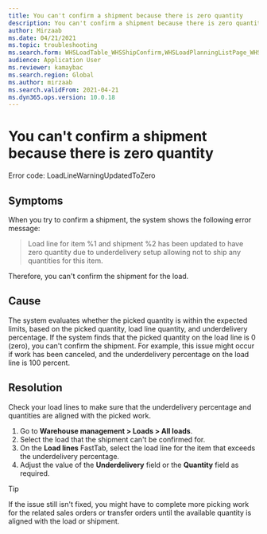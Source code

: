```yaml
---
title: You can't confirm a shipment because there is zero quantity
description: You can't confirm a shipment because there is zero quantity
author: Mirzaab
ms.date: 04/21/2021
ms.topic: troubleshooting
ms.search.form: WHSLoadTable_WHSShipConfirm,WHSLoadPlanningListPage_WHSShipConfirm,WHSLoadPlanningWorkbench_WHSShipConfirm,WHSTransportLoad_WHSShipConfirm,WHSShipPlanningListPage_WHSShipConfirm,WHSShipmentDetails_WHSShipConfirm,WHSWorkTable_WHSShipConfirm,WHSWorkTableListPage_WHSShipConfirm,Dialog_WHSOutboundShipConfirmController_WHSOutboundShipConfirm
audience: Application User
ms.reviewer: kamaybac
ms.search.region: Global
ms.author: mirzaab
ms.search.validFrom: 2021-04-21
ms.dyn365.ops.version: 10.0.18
---
```


# You can't confirm a shipment because there is zero quantity

Error code: LoadLineWarningUpdatedToZero

## Symptoms

When you try to confirm a shipment, the system shows the following error message:

> Load line for item %1 and shipment %2 has been updated to have zero quantity due to underdelivery setup allowing not to ship any quantities for this item.

Therefore, you can't confirm the shipment for the load.

## Cause

The system evaluates whether the picked quantity is within the expected limits, based on the picked quantity, load line quantity, and underdelivery percentage. If the system finds that the picked quantity on the load line is 0 (zero), you can't confirm the shipment. For example, this issue might occur if work has been canceled, and the underdelivery percentage on the load line is 100 percent.

## Resolution

Check your load lines to make sure that the underdelivery percentage and quantities are aligned with the picked work.

1. Go to **Warehouse management \> Loads \> All loads**.
1. Select the load that the shipment can't be confirmed for.
1. On the **Load lines** FastTab, select the load line for the item that exceeds the underdelivery percentage.
1. Adjust the value of the **Underdelivery** field or the **Quantity** field as required.

> [!TIP]
> If the issue still isn't fixed, you might have to complete more picking work for the related sales orders or transfer orders until the available quantity is aligned with the load or shipment.
